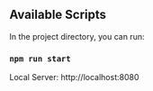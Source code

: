 ## Available Scripts

In the project directory, you can run:

### `npm run start`

Local Server: http://localhost:8080
